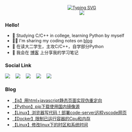 <div align="center">
  <!-- 动态打字效果 -->
  <a href="https://blog.sunguoqi.com/">
      <img src="https://readme-typing-svg.demolab.com?font=Fira+Code&pause=1000&width=435&lines=printf(%22Hello%2C%20World!%22);慕雪祝您生活愉快!&center=true&size=26" alt="Typing SVG" />
  </a></br>
  <img src="https://github-readme-streak-stats.herokuapp.com/?user=musnows">
</div>
<!--
<div align="right">
  <img src="https://github-readme-streak-stats.herokuapp.com/?user=musnows"></br>
  <img src="https://stats.justsong.cn/api/csdn?id=muxuen&theme=gruvbox_light"></br>
</div>
<img align="right" src="https://github-readme-stats.vercel.app/api?username=musnows&show_icons=true&icon_color=CE1D2D&text_color=718096&bg_color=ffffff&hide_title=true" />
-->

### Hello!

* 🎑 Studying C/C++ in college, learning Python by myself
* 😶‍🌫️ I'm sharing my coding notes on [blog](https://blog.musnow.top/)
* 📕 在读大二学生，主攻C/C++，自学部分Python
* 🎉 我会在 [博客](https://blog.musnow.top/) 上分享我的学习笔记


### Social Link

<a href="https://blog.musnow.top/"><img src="https://img.shields.io/badge/Hexo-博客-blue" /></a>&emsp;
<a href="https://blog.csdn.net/muxuen?spm=1010.2135.3001.5343"><img src="https://img.shields.io/badge/CSDN-博客-c32136" /></a>&emsp;
<a href="https://www.zhihu.com/people/musnows/"><img src="https://img.shields.io/badge/Zhihu-知乎-blue" /></a>&emsp;
<a href="https://gitee.com/musnow"><img src="https://img.shields.io/badge/Gitee-学习仓库-red" /></a>&emsp;
<img src="https://visitor-badge.glitch.me/badge?page_id=musnows">


### Blog

<!-- BLOG-POST-LIST:START -->
- [【js】用html+javascript静态页面实现伪重定向](https://blog.musnow.top/2023/03/10/tools/16%E4%BD%BF%E7%94%A8js%E5%AE%9E%E7%8E%B0%E9%87%8D%E5%AE%9A%E5%90%91/)
- [【Python】pip下载使用国内镜像源](https://blog.musnow.top/2023/03/10/Python/11pip%E5%AE%89%E8%A3%85%E4%BD%BF%E7%94%A8%E9%95%9C%E5%83%8F%E6%BA%90/)
- [【Linux】浏览器写代码！部署code-server远程vscode网页](https://blog.musnow.top/2023/03/09/docker/10code-server/)
- [【Docker】限制已运行容器的Cpu和内存](https://blog.musnow.top/2023/03/06/docker/9docker%E9%99%90%E5%88%B6%E5%AE%B9%E5%99%A8Cpu%E5%86%85%E5%AD%98/)
- [【Linux】修改linux下的时区和系统时间](https://blog.musnow.top/2023/03/04/Linux/36linux%E4%BF%AE%E6%94%B9%E6%97%B6%E5%8C%BA/)
<!-- BLOG-POST-LIST:END -->
